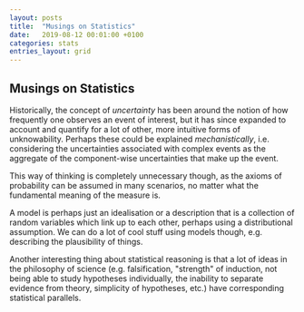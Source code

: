 ```yaml
---
layout: posts
title:  "Musings on Statistics"
date:   2019-08-12 00:01:00 +0100
categories: stats
entries_layout: grid
---
```


## Musings on Statistics

Historically, the concept of _uncertainty_ has been around the notion of how frequently one observes an event of interest, but it has since expanded to account and quantify for a lot of other, more intuitive forms of unknowability. Perhaps these could be explained _mechanistically_, i.e. considering the uncertainties associated with complex events as the aggregate of the component-wise uncertainties that make up the event.

This way of thinking is completely unnecessary though, as the axioms of probability can be assumed in many scenarios, no matter what the fundamental meaning of the measure is.

A model is perhaps just an idealisation or a description that is a collection of random variables which link up to each other, perhaps using a distributional assumption. We can do a lot of cool stuff using models though, e.g. describing the plausibility of things.

Another interesting thing about statistical reasoning is that a lot of ideas in the philosophy of science (e.g. falsification, "strength" of induction, not being able to study hypotheses individually, the inability to separate evidence from theory, simplicity of hypotheses, etc.) have corresponding statistical parallels.